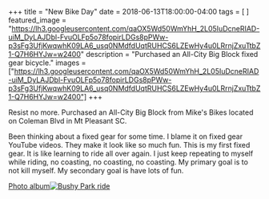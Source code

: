 +++
title =  "New Bike Day"
date = 2018-06-13T18:00:00-04:00
tags = [ ]
featured_image = "https://lh3.googleusercontent.com/qaOX5Wd50WmYhH_2L05IuDcneRIAD-uiM_DyLAJDbl-FvuOLFp5o78fopirLDGs8pPWw-p3sFg3UfjKwqwhK09LA6_usq0NMdfdUqtRUHCS6LZEwHy4u0LRrnjZxuTtbZ1-Q7H6HYJw=w2400"
description = "Purchased an All-City Big Block fixed gear bicycle."
images = ["https://lh3.googleusercontent.com/qaOX5Wd50WmYhH_2L05IuDcneRIAD-uiM_DyLAJDbl-FvuOLFp5o78fopirLDGs8pPWw-p3sFg3UfjKwqwhK09LA6_usq0NMdfdUqtRUHCS6LZEwHy4u0LRrnjZxuTtbZ1-Q7H6HYJw=w2400"]
+++

Resist no more. Purchased an All-City Big Block from Mike's Bikes located on Coleman Blvd in Mt Pleasant SC.

Been thinking about a fixed gear for some time. I blame it on fixed gear YouTube videos. They make it look like so much fun. This is my first fixed gear. It is like learning to ride all over again. I just keep repeating to myself while riding, no coasting, no coasting, no coasting. My primary goal is to not kill myself. My secondary goal is have lots of fun.

[Photo album![Bushy Park ride](https://lh3.googleusercontent.com/qIKwlINADCWV4usxjI-4yfUFm1URIlXiWPX0UxQd3jR0YQ6ivxq9NIIZRKsSGBoYchXvcoIgmGTI0RKumzjwwbtxXnvdqcDA8e-04J64p3EFi-E-8GhWmogDYLqqsasj0fTxuwLhxOU=w2400)](https://photos.app.goo.gl/dRcbAb83yrxS2fb17)
